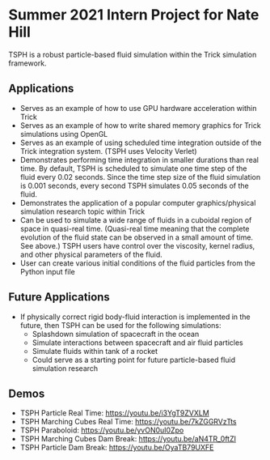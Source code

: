 # Summer 2021 Intern Project for Nate Hill
TSPH is a robust particle-based fluid simulation within the Trick simulation framework.

## Applications

- Serves as an example of how to use GPU hardware acceleration within Trick
- Serves as an example of how to write shared memory graphics for Trick simulations using OpenGL
- Serves as an example of using scheduled time integration outside of the Trick integration system. (TSPH uses Velocity Verlet)
- Demonstrates performing time integration in smaller durations than real time. By default, TSPH is scheduled to simulate one time step of the fluid every 0.02 seconds. Since the time step size of the fluid simulation is 0.001 seconds, every second TSPH simulates 0.05 seconds of the fluid.
- Demonstrates the application of a popular computer graphics/physical simulation research topic within Trick
- Can be used to simulate a wide range of fluids in a cuboidal region of space in quasi-real time. (Quasi-real time meaning that the complete evolution of the fluid state can be observed in a small amount of time. See above.) TSPH users have control over the viscosity, kernel radius, and other physical parameters of the fluid.
- User can create various initial conditions of the fluid particles from the Python input file
## Future Applications

- If physically correct rigid body-fluid interaction is implemented in the future, then TSPH can be used for the following simulations:
    - Splashdown simulation of spacecraft in the ocean
    - Simulate interactions between spacecraft and air fluid particles
    - Simulate fluids within tank of a rocket
    - Could serve as a starting point for future particle-based fluid simulation research

## Demos
- TSPH Particle Real Time: https://youtu.be/i3YgT9ZVXLM
- TSPH Marching Cubes Real Time: https://youtu.be/7kZGGRVzTts
- TSPH Paraboloid: https://youtu.be/yvON0uI0Zpo
- TSPH Marching Cubes Dam Break: https://youtu.be/aN4TR_0ftZI
- TSPH Particle Dam Break: https://youtu.be/OyaTB79UXFE